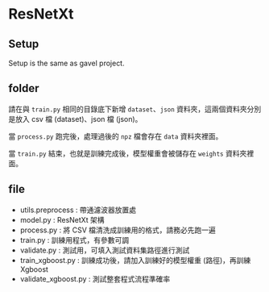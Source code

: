 # ResNetXt

## Setup

Setup is the same as gavel project.

## folder 

請在與 `train.py` 相同的目錄底下新增 `dataset`、`json` 資料夾，這兩個資料夾分別是放入 csv 檔 (dataset)、json 檔 (json)。

當 `process.py` 跑完後，處理過後的 `npz` 檔會存在 `data` 資料夾裡面。

當 `train.py` 結束，也就是訓練完成後，模型權重會被儲存在 `weights` 資料夾裡面。

## file

- utils.preprocess : 帶通濾波器放置處
- model.py : ResNetXt 架構
- process.py : 將 CSV 檔清洗成訓練用的格式，請務必先跑一遍
- train.py : 訓練用程式，有參數可調
- validate.py : 測試用，可填入測試資料集路徑進行測試
- train_xgboost.py : 訓練成功後，請加入訓練好的模型權重 (路徑)，再訓練 Xgboost
- validate_xgboost.py : 測試整套程式流程準確率